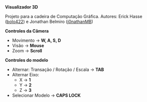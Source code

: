 ﻿**Visualizador 3D**

Projeto para a cadeira de Computação Gráfica.
Autores: Erick Hasse ([bolo422](https://github.com/bolo422)) e Jonathan Belmiro ([j0nathanMB](https://github.com/J0nathanMB))


**Controles da Câmera**

- Movimento -> **W, A, S, D**
- Visão -> **Mouse**
- Zoom -> **Scroll**

**Controles do modelo**

- Alternar: Transação / Rotação / Escala -> **TAB**
- Alternar Eixo:
  - X -> **1**
  - Y -> **2**
  - Z -> **3**
- Selecionar Modelo -> **CAPS LOCK**


